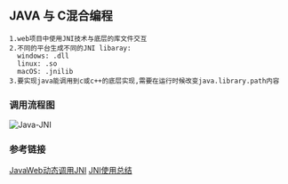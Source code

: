## JAVA 与 C混合编程
```text
1.web项目中使用JNI技术与底层的库文件交互
2.不同的平台生成不同的JNI libaray:
  windows: .dll
  linux: .so
  macOS: .jnilib
3.要实现java能调用到c或c++的底层实现,需要在运行时候改变java.library.path内容   
``` 

### 调用流程图
![Java-JNI](https://github.com/qccr-twl2123/springcloud/tree/master/images/java-jni.jpg "Java JNI")


### 参考链接
[JavaWeb动态调用JNI](http://www.imooc.com/article/14702)
[JNI使用总结](https://www.jianshu.com/p/fe42aa3150a0)


